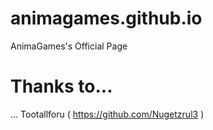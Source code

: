 # animagames.github.io
AnimaGames's Official Page

# Thanks to...
... Tootallforu ( https://github.com/Nugetzrul3 )
